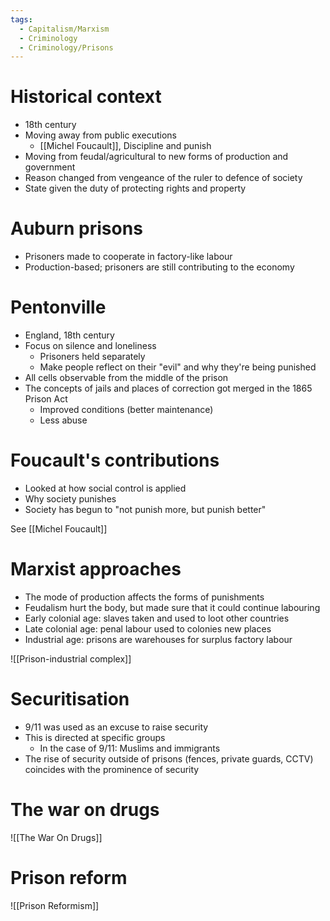 ```yaml
---
tags:
  - Capitalism/Marxism
  - Criminology
  - Criminology/Prisons
---
```


# Historical context
- 18th century
- Moving away from public executions
	- [[Michel Foucault]], Discipline and punish
- Moving from feudal/agricultural to new forms of production and government
- Reason changed from vengeance of the ruler to defence of society
- State given the duty of protecting rights and property

# Auburn prisons
- Prisoners made to cooperate in factory-like labour
- Production-based; prisoners are still contributing to the economy

# Pentonville
- England, 18th century
- Focus on silence and loneliness
	- Prisoners held separately
	- Make people reflect on their "evil" and why they're being punished
- All cells observable from the middle of the prison
- The concepts of jails and places of correction got merged in the 1865 Prison Act
	- Improved conditions (better maintenance)
	- Less abuse

# Foucault's contributions
- Looked at how social control is applied
- Why society punishes
- Society has begun to "not punish more, but punish better"

See [[Michel Foucault]]

# Marxist approaches
- The mode of production affects the forms of punishments
- Feudalism hurt the body, but made sure that it could continue labouring
- Early colonial age: slaves taken and used to loot other countries
- Late colonial age: penal labour used to colonies new places
- Industrial age: prisons are warehouses for surplus factory labour

![[Prison-industrial complex]]

# Securitisation
- 9/11 was used as an excuse to raise security
- This is directed at specific groups
	- In the case of 9/11: Muslims and immigrants
- The rise of security outside of prisons (fences, private guards, CCTV) coincides with the prominence of security

# The war on drugs
![[The War On Drugs]]

# Prison reform
![[Prison Reformism]]